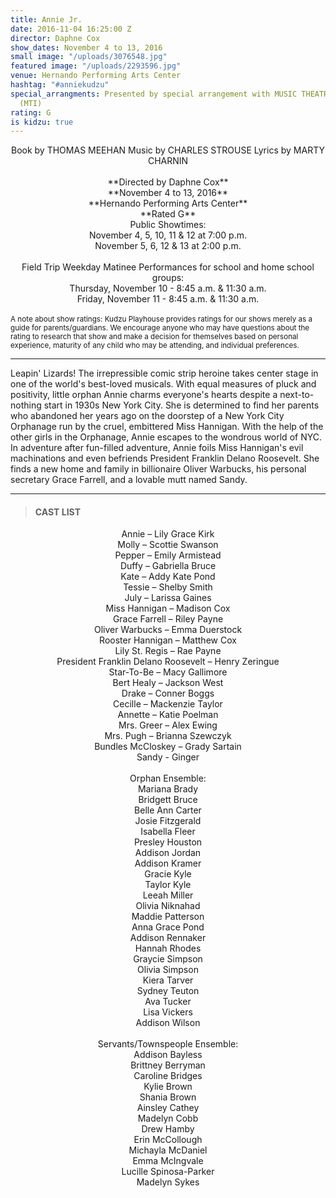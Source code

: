 ```yaml
---
title: Annie Jr.
date: 2016-11-04 16:25:00 Z
director: Daphne Cox
show_dates: November 4 to 13, 2016
small image: "/uploads/3076548.jpg"
featured image: "/uploads/2293596.jpg"
venue: Hernando Performing Arts Center
hashtag: "#anniekudzu"
special_arrangments: Presented by special arrangement with MUSIC THEATRE INTERNATIONAL
  (MTI)
rating: G
is kidzu: true
---
```


<center>
Book by THOMAS MEEHAN
Music by CHARLES STROUSE
Lyrics by MARTY CHARNIN
</center>
<br>
<center>
**Directed by Daphne Cox**<br>
**November 4 to 13, 2016**<br>
**Hernando Performing Arts Center**<br>
**Rated G**<br>
Public Showtimes:<br>
November 4, 5, 10, 11 & 12 at 7:00 p.m.<br>
November 5, 6, 12 & 13 at 2:00 p.m.<br>
</center>
<br>
<center>
Field Trip Weekday Matinee Performances for school and home school groups:<br>
Thursday, November 10 - 8:45 a.m. & 11:30 a.m.<br>
Friday, November 11 - 8:45 a.m. & 11:30 a.m.<br>
</center>
<br>
<small>A note about show ratings: Kudzu Playhouse provides ratings for our shows merely as a guide for parents/guardians.  We encourage anyone who may have questions about the rating to research that show and make a decision for themselves based on personal experience, maturity of any child who may be attending, and individual preferences.</small>

---

Leapin' Lizards! The irrepressible comic strip heroine takes center stage in one of the world's best-loved musicals. With equal measures of pluck and positivity, little orphan Annie charms everyone's hearts despite a next-to-nothing start in 1930s New York City. She is determined to find her parents who abandoned her years ago on the doorstep of a New York City Orphanage run by the cruel, embittered Miss Hannigan. With the help of the other girls in the Orphanage, Annie escapes to the wondrous world of NYC. In adventure after fun-filled adventure, Annie foils Miss Hannigan's evil machinations and even befriends President Franklin Delano Roosevelt. She finds a new home and family in billionaire Oliver Warbucks, his personal secretary Grace Farrell, and a lovable mutt named Sandy.

---

> #### CAST LIST

<center>
Annie – Lily Grace Kirk<br>
Molly – Scottie Swanson<br>
Pepper – Emily Armistead<br>
Duffy – Gabriella Bruce<br>
Kate – Addy Kate Pond<br>
Tessie – Shelby Smith<br>
July – Larissa Gaines<br>
Miss Hannigan – Madison Cox<br>
Grace Farrell – Riley Payne<br>
Oliver Warbucks – Emma Duerstock<br>
Rooster Hannigan – Matthew Cox<br>
Lily St. Regis – Rae Payne<br>
President Franklin Delano Roosevelt – Henry Zeringue<br>
Star-To-Be – Macy Gallimore<br>
Bert Healy – Jackson West<br>
Drake – Conner Boggs<br>
Cecille – Mackenzie Taylor<br>
Annette – Katie Poelman<br>
Mrs. Greer – Alex Ewing<br>
Mrs. Pugh – Brianna Szewczyk<br>
Bundles McCloskey – Grady Sartain<br>
Sandy - Ginger<br>
<br>
Orphan Ensemble:<br>
Mariana Brady<br>
Bridgett Bruce<br>
Belle Ann Carter<br>
Josie Fitzgerald<br>
Isabella Fleer<br>
Presley Houston<br>
Addison Jordan<br>
Addison Kramer<br>
Gracie Kyle<br>
Taylor Kyle<br>
Leeah Miller<br>
Olivia Niknahad<br>
Maddie Patterson<br>
Anna Grace Pond<br>
Addison Rennaker<br>
Hannah Rhodes<br>
Graycie Simpson<br>
Olivia Simpson<br>
Kiera Tarver<br>
Sydney Teuton<br>
Ava Tucker<br>
Lisa Vickers<br>
Addison Wilson<br>
<br>
Servants/Townspeople Ensemble:<br>
Addison Bayless<br>
Brittney Berryman<br>
Caroline Bridges<br>
Kylie Brown<br>
Shania Brown<br>
Ainsley Cathey<br>
Madelyn Cobb<br>
Drew Hamby<br>
Erin McCollough<br>
Michayla McDaniel<br>
Emma McIngvale<br>
Lucille Spinosa-Parker<br>
Madelyn Sykes<br>
</center>